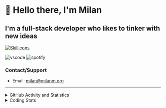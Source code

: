# 👋 Hello there, I'm Milan
## I'm a full-stack developer who likes to tinker with new ideas
[![SkillIcons](https://skillicons.dev/icons?i=js,ts,nextjs,tailwind,html,go,bash,git,nginx,prisma,kubernetes,docker,linux)](https://skillicons.dev)

![vscode](https://nocache.advaith.workers.dev?url=https://img.shields.io/endpoint?url=https://dev.discordprofiles.me/api/badge/vscode/423203831971708958)
![spotify](https://nocache.advaith.workers.dev?url=https://img.shields.io/endpoint?url=https://dev.discordprofiles.me/api/badge/spotify/423203831971708958)

### Contact/Support

- Email: [milan@milanm.org](mailto:milan@milanm.org)
 
---
 
<details>
  <summary>GitHub Activity and Statistics</summary>
  <img src="/github-metrics.svg" />
</details>
<details>
  <summary>Coding Stats</summary>
  <!--START_SECTION:waka-->

```txt
TypeScript     1 hr 12 mins    ████████████████░░░░░░░░░   64.31 %
YAML           23 mins         █████░░░░░░░░░░░░░░░░░░░░   20.58 %
JSON           9 mins          ██░░░░░░░░░░░░░░░░░░░░░░░   08.32 %
Text           3 mins          █░░░░░░░░░░░░░░░░░░░░░░░░   03.44 %
JavaScript     1 min           ▒░░░░░░░░░░░░░░░░░░░░░░░░   01.20 %
```

<!--END_SECTION:waka-->
</details>
